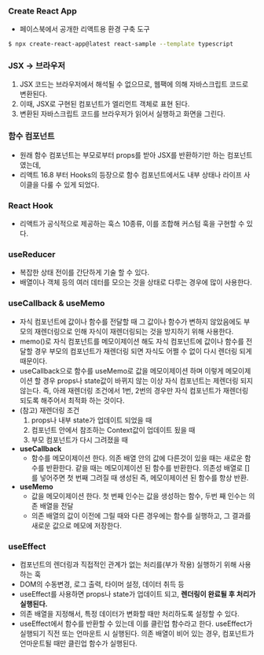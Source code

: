 ### Create React App

- 페이스북에서 공개한 리액트용 환경 구축 도구

```bash
$ npx create-react-app@latest react-sample --template typescript
```

### JSX -> 브라우저

1. JSX 코드는 브라우저에서 해석될 수 없으므로, 웹팩에 의해 자바스크립트 코드로 변환된다.
2. 이때, JSX로 구현된 컴포넌트가 엘리먼트 객체로 표현 된다.
3. 변환된 자바스크립트 코드를 브라우저가 읽어서 실행하고 화면을 그린다.

### 함수 컴포넌트

- 원래 함수 컴포넌트는 부모로부터 props를 받아 JSX를 반환하기만 하는 컴포넌트였는데,
- 리액트 16.8 부터 Hooks의 등장으로 함수 컴포넌트에서도 내부 상태나 라이프 사이클을 다룰 수 있게 되었다.

### React Hook

- 리액트가 공식적으로 제공하는 훅스 10종류, 이를 조합해 커스텀 훅을 구현할 수 있다.

### useReducer

- 복잡한 상태 전이를 간단하게 기술 할 수 있다.
- 배열이나 객체 등의 여러 데터를 모으는 것을 상태로 다루는 경우에 많이 사용한다.

### useCallback & useMemo

- 자식 컴포넌트에 값이나 함수를 전달할 때 그 값이나 함수가 변하지 않았음에도 부모의 재렌더링으로 인해 자식이 재렌더링되는 것을 방지하기 위해 사용한다.
- memo()로 자식 컴포넌트를 메모이제이션 해도 자식 컴포넌트에 값이나 함수를 전달할 경우 부모의 컴포넌트가 재렌더링 되면 자식도 어쩔 수 없이 다시 렌더링 되게 때문이다.
- useCallback으로 함수를 useMemo로 값을 메모이제이션 하며 이렇게 메모이제이션 할 경우 props나 state값이 바뀌지 않는 이상 자식 컴포넌트는 제렌더링 되지 않는다. 즉, 아래 재렌더링 조건에서 1번, 2번의 경우만 자식 컴포넌트가 재렌더링 되도록 해주어서 최적화 하는 것이다.
- (참고) 재렌더링 조건
  1. props나 내부 state가 업데이트 되었을 때
  2. 컴포넌트 안에서 참조하는 Context값이 업데이트 됬을 때
  3. 부모 컴포넌트가 다시 그려졌을 때
- **useCallback**
  - 함수를 메모이제이션 한다. 의존 배열 안의 값에 다른것이 있을 때는 새로운 함수를 반환한다. 같을 때는 메모이제이션 된 함수를 반환한다. 의존성 배열로 []를 넣어주면 첫 번째 그려질 때 생성된 즉, 메모이제이션 된 함수를 항상 반환.
- **useMemo**
  - 값을 메모이제이션 한다. 첫 번째 인수는 값을 생성하는 함수, 두번 째 인수는 의존 배열을 전달
  - 의존 배열의 값이 이전에 그릴 때와 다른 경우에는 함수를 실행하고, 그 결과를 새로운 값으로 메모에 저장한다.

### useEffect

- 컴포넌트의 렌더링과 직접적인 관계가 없는 처리를(부가 작용) 실행하기 위해 사용하는 훅
- DOM의 수동변경, 로그 출력, 타이머 설정, 데이터 취득 등
- useEffect를 사용하면 props나 state가 업데이트 되고, **렌더링이 완료될 후 처리가 실행된다.**
- 의존 배열을 지정해서, 특정 데이터가 변화할 때만 처리하도록 설정할 수 있다.
- useEffect에서 함수를 반환할 수 있는데 이를 클린업 함수라고 한다. useEffect가 실행되기 직전 또는 언마운트 시 실행된다. 의존 배열이 비어 있는 경우, 컴포넌트가 언마운트될 때만 클린업 함수가 실행된다.
